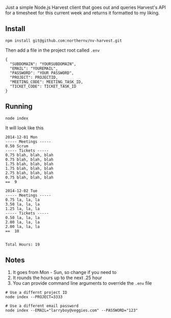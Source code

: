 Just a simple Node.js Harvest client that goes out and queries Harvest's API for a timesheet for this current week and returns it formatted to my liking.

## Install

`npm install git@github.com:northernv/nv-harvest.git`

Then add a file in the project root called `.env`

```
{
  "SUBDOMAIN": "YOURSUBDOMAIN",
  "EMAIL": "YOUREMAIL",
  "PASSWORD": "YOUR PASSWORD",
  "PROJECT": PROJECTID,
  "MEETING_CODE": MEETING_TASK_ID,
  "TICKET_CODE": TICKET_TASK_ID
}
```

## Running

`node index`

It will look like this

```
2014-12-01 Mon
----- Meetings -----
0.50 Scrum
----- Tickets -----
0.75 blah, blah, blah
0.75 blah, blah, blah
1.75 blah, blah, blah
1.75 blah, blah, blah
2.75 blah, blah, blah
0.75 blah, blah, blah
==  9

2014-12-02 Tue
----- Meetings -----
0.75 la, la, la
3.50 la, la, la
1.25 la, la, la
----- Tickets -----
0.50 la, la, la
2.00 la, la, la
2.00 la, la, la
==  10


Total Hours: 19
```


## Notes

1. It goes from Mon - Sun, so change if you need to
2. It rounds the hours up to the next .25 hour
3. You can provide command line arguments to override the `.env` file

```
# Use a differnt project ID
node index --PROJECT=3333

# Use a different email password
node index --EMAIL="larryboy@veggies.com" --PASSWORD="123"
```
